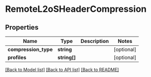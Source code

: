 # RemoteL2oSHeaderCompression

## Properties
Name | Type | Description | Notes
------------ | ------------- | ------------- | -------------
**compression_type** | **string** |  | [optional] 
**profiles** | **string[]** |  | [optional] 

[[Back to Model list]](../README.md#documentation-for-models) [[Back to API list]](../README.md#documentation-for-api-endpoints) [[Back to README]](../README.md)


